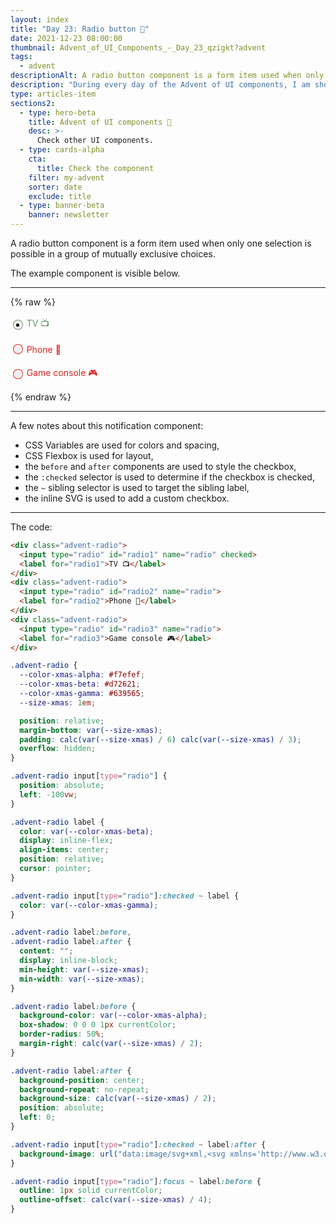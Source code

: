 ```yaml
---
layout: index
title: "Day 23: Radio button 📱"
date: 2021-12-23 08:00:00
thumbnail: Advent_of_UI_Components_-_Day_23_qzigkt?advent
tags:
  - advent
descriptionAlt: A radio button component is a form item used when only one selection is possible in a group of mutually exclusive choices.
description: "During every day of the Advent of UI components, I am showcasing a new UI Component built with HTML, CSS, and JavaScript. Day 23: Radio button."
type: articles-item
sections2:
  - type: hero-beta
    title: Advent of UI components 🎄
    desc: >-
      Check other UI components.
  - type: cards-alpha
    cta:
      title: Check the component
    filter: my-advent
    sorter: date
    exclude: title
  - type: banner-beta
    banner: newsletter
---
```


A radio button component is a form item used when only one selection is possible in a group of mutually exclusive choices.

The example component is visible below.

---

{% raw %}
<div class="advent-radio">
  <input type="radio" id="radio1" name="radio" checked>
  <label for="radio1">TV 📺</label>
</div>
<div class="advent-radio">
  <input type="radio" id="radio2" name="radio">
  <label for="radio2">Phone 📱</label>
</div>
<div class="advent-radio">
  <input type="radio" id="radio3" name="radio">
  <label for="radio3">Game console 🎮</label>
</div>
<style>
.advent-radio {
  --color-xmas-alpha: #f7efef;
  --color-xmas-beta: #d72621;
  --color-xmas-gamma: #639565;
  --size-xmas: 1em;
  position: relative;
  margin-bottom: var(--size-xmas);
  padding: calc(var(--size-xmas) / 6) calc(var(--size-xmas) / 3);
  overflow: hidden;
}
.advent-radio input[type="radio"] {
  position: absolute;
  left: -100vw;
}
.advent-radio label {
  color: var(--color-xmas-beta);
  display: inline-flex;
  align-items: center;
  position: relative;
  cursor: pointer;
}
.advent-radio input[type="radio"]:checked ~ label {
  color: var(--color-xmas-gamma);
}
.advent-radio label:before,
.advent-radio label:after {
  content: "";
  display: inline-block;
  min-height: var(--size-xmas);
  min-width: var(--size-xmas);
}
.advent-radio label:before {
  background-color: var(--color-xmas-alpha);
  box-shadow: 0 0 0 1px currentColor;
  border-radius: 50%;
  margin-right: calc(var(--size-xmas) / 2);
}
.advent-radio label:after {
  background-position: center;
  background-repeat: no-repeat;
  background-size: calc(var(--size-xmas) / 2);
  position: absolute;
  left: 0;
}
.advent-radio input[type="radio"]:checked ~ label:after {
  background-image: url("data:image/svg+xml,<svg xmlns='http://www.w3.org/2000/svg' width='12' height='12' viewBox='-4 -4 8 8'><circle r='3'/></svg>");
}
.advent-radio input[type="radio"]:focus ~ label:before {
  outline: 1px solid currentColor;
  outline-offset: calc(var(--size-xmas) / 4);
}
</style>
{% endraw %}

---

A few notes about this notification component:

- CSS Variables are used for colors and spacing,
- CSS Flexbox is used for layout,
- the `before` and `after` components are used to style the checkbox,
- the `:checked` selector is used to determine if the checkbox is checked,
- the `~` sibling selector is used to target the sibling label,
- the inline SVG is used to add a custom checkbox.


---

The code:

```html
<div class="advent-radio">
  <input type="radio" id="radio1" name="radio" checked>
  <label for="radio1">TV 📺</label>
</div>
<div class="advent-radio">
  <input type="radio" id="radio2" name="radio">
  <label for="radio2">Phone 📱</label>
</div>
<div class="advent-radio">
  <input type="radio" id="radio3" name="radio">
  <label for="radio3">Game console 🎮</label>
</div>
```

```css
.advent-radio {
  --color-xmas-alpha: #f7efef;
  --color-xmas-beta: #d72621;
  --color-xmas-gamma: #639565;
  --size-xmas: 1em;

  position: relative;
  margin-bottom: var(--size-xmas);
  padding: calc(var(--size-xmas) / 6) calc(var(--size-xmas) / 3);
  overflow: hidden;
}

.advent-radio input[type="radio"] {
  position: absolute;
  left: -100vw;
}

.advent-radio label {
  color: var(--color-xmas-beta);
  display: inline-flex;
  align-items: center;
  position: relative;
  cursor: pointer;
}

.advent-radio input[type="radio"]:checked ~ label {
  color: var(--color-xmas-gamma);
}

.advent-radio label:before,
.advent-radio label:after {
  content: "";
  display: inline-block;
  min-height: var(--size-xmas);
  min-width: var(--size-xmas);
}

.advent-radio label:before {
  background-color: var(--color-xmas-alpha);
  box-shadow: 0 0 0 1px currentColor;
  border-radius: 50%;
  margin-right: calc(var(--size-xmas) / 2);
}

.advent-radio label:after {
  background-position: center;
  background-repeat: no-repeat;
  background-size: calc(var(--size-xmas) / 2);
  position: absolute;
  left: 0;
}

.advent-radio input[type="radio"]:checked ~ label:after {
  background-image: url("data:image/svg+xml,<svg xmlns='http://www.w3.org/2000/svg' width='12' height='12' viewBox='-4 -4 8 8'><circle r='3'/></svg>");
}

.advent-radio input[type="radio"]:focus ~ label:before {
  outline: 1px solid currentColor;
  outline-offset: calc(var(--size-xmas) / 4);
}
```
